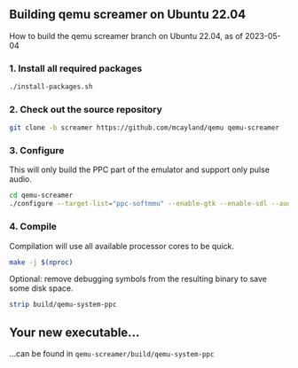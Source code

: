 ## Building qemu screamer on Ubuntu 22.04

How to build the qemu screamer branch on Ubuntu 22.04, as of 2023-05-04

### 1. Install all required packages

```sh
./install-packages.sh
```

### 2. Check out the source repository

```sh
git clone -b screamer https://github.com/mcayland/qemu qemu-screamer
```

### 3. Configure

This will only build the PPC part of the emulator and support only pulse audio. 

```sh
cd qemu-screamer
./configure --target-list="ppc-softmmu" --enable-gtk --enable-sdl --audio-drv-list="pa" --enable-vde
```

### 4. Compile

Compilation will use all available processor cores to be quick.

```sh
make -j $(nproc)
```

Optional: remove debugging symbols from the resulting binary to save some disk space.

```sh
strip build/qemu-system-ppc
```

## Your new executable...

...can be found in `qemu-screamer/build/qemu-system-ppc`